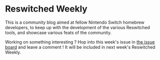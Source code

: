 # Reswitched Weekly

This is a community blog aimed at fellow Nintendo Switch homebrew developers,
to keep up with the development of the various Reswitched tools, and showcase
various feats of the community.

Working on something interesting ? Hop into this week's issue in
[the issue board](https://github.com/ReswitchedWeekly/ReswitchedWeekly.github.io/issues)
and leave a comment ! It will be included in next week's Reswitched Weekly.
